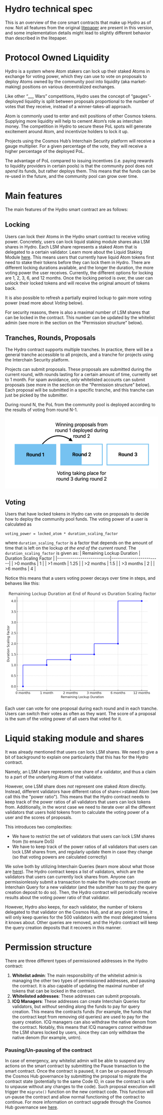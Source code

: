 # Hydro technical spec

This is an overview of the core smart contracts that make up Hydro as of now.
Not all features from the original [litepaper](https://forum.cosmos.network/t/atom-wars-introducing-the-hydro-auction-platform/13842) are present in this version,
and some implementation details might lead to slightly different behavior than described in the litepaper.

# Protocol Owned Liquidity

Hydro is a system where Atom stakers can lock up their staked Atoms in exchange for voting power, which they can use to vote on proposals to deploy Atoms owned by the community pool into liquidity (aka market-making) positions on various decentralized exchanges.

Like other “___ Wars” competitions, Hydro uses the concept of “gauges”- deployed liquidity is split between proposals proportional to the number of votes that they receive, instead of a winner-takes-all approach.

Atom is commonly used to enter and exit positions of other Cosmos tokens. Supplying more liquidity will help to cement Atom’s role as interchain money. The competition in Hydro to secure these PoL spots will generate excitement around Atom, and incentivize holders to lock it up.

Projects using the Cosmos Hub’s Interchain Security platform will receive a gauge multiplier. For a given percentage of the vote, they will receive a higher percentage of the deployed PoL.

The advantage of PoL compared to issuing incentives (i.e. paying rewards to liquidity providers in certain pools) is that
the community pool does not *spend* its funds, but rather deploys them. This means that the funds can be re-used in the future, and the community pool can grow over time.

# Main features

The main features of the Hydro smart contract are as follows:

## Locking

Users can lock their Atoms in the Hydro smart contract to receive voting power. Concretely, users can lock liquid staking module shares aka LSM shares in Hydro. Each LSM share represents a staked Atom that is delegated to a certain validator. Learn more about the Liquid Staking Module [here](https://github.com/iqlusioninc/liquidity-staking-module).
This means users that currently have liquid Atom tokens first need to stake their tokens before they can lock them in Hydro.
There are different locking durations available, and the longer the duration, the more voting power the user receives.
Currently, the different options for locking are 1, 2, 3, 6, and 12 months.
Once the locking period is over, the user can unlock their locked tokens and will receive the original amount of tokens back.

It is also possible to refresh a partially expired lockup to gain more voting power (read more about *Voting* below).

For security reasons, there is also a maximal number of LSM shares that can be locked in the contract. This number can be updated by the whitelist admin (see more in the section on the "Permission structure" below).

## Tranches, Rounds, Proposals

The Hydro contract supports multiple tranches.
In practice, there will be a general tranche accessible to all projects, and a tranche for projects using the Interchain Security platform.

Projects can submit proposals. These proposals are submitted during the current round, with rounds lasting for a certain amount of time,
currently set to 1 month.
For spam avoidance, only whitelisted accounts can submit proposals (see more in the section on the "Permission structure" below).
Each proposal will be submitted in a specific tranche, and this tranche can just be picked by the submitter.

During round N, the PoL from the community pool is deployed according to the results of voting from round N-1.

![Rounds Overview](images/rounds.png)

## Voting

Users that have locked tokens in Hydro can vote on proposals to decide how to deploy the community pool funds.
The voting power of a user is calculated as
```
voting_power = locked_atom * duration_scaling_factor
```
where `duration_scaling_factor` is a factor that depends on the amount of time that is left on the lockup *at the end of the current round*.
The `duration_scaling_factor` is given as:
| Remaining Lockup Duration | Duration Scaling Factor |
|---------------------------|-------------------------|
| >0 months                   | 1                       |
| >1 month                  | 1.25                    |
| >2 months                  | 1.5                     |
| >3 months                  | 2                       |
| >6 months                 | 4                       |

Notice this means that a users voting power decays over time in steps, and behaves like this:

![Voting Power Decay](images/power_decay.png)

Each user can vote for one proposal during each round and in each tranche. Users can switch their votes as often as they want.
The score of a proposal is the sum of the voting power of all users that voted for it.

# Liquid staking module and shares

It was already mentioned that users can lock LSM shares.
We need to give a bit of background to explain one particularity that this has for the Hydro contract.

Namely, an LSM share represents one share of a validator, and thus a claim to a part of the underlying Atom of that validator.

However, one LSM share does *not* represent one staked Atom directly.
Instead, different validators have different ratios of share<>staked Atom (we call this the "power ratio").
This means that the Hydro contract needs to keep track of the power ratios of all validators that users can lock tokens from.
Additionally, in the worst case we need to iterate over all the different validators that users hold tokens from
to calculate the voting power of a user and the scores of proposals.

This introduces two complexities:
* We have to restrict the set of validators that users can lock LSM shares from (to ensure DoS)
* We have to keep track of the power ratios of all validators that users can lock LSM shares from, and regularly update them in case they change (so that voting powers are calculated correctly)

We solve both by utilizing Interchain Queries (learn more about what those are [here](https://docs.neutron.org/neutron/modules/interchain-queries/overview/)).
The Hydro contract keeps a list of validators, which are the validators that users can currently lock shares from.
Anyone can permissionlessly submit a transaction to make the Hydro contract *create* an Interchain Query for a new validator (and the submitter has to pay the query creation deposit to do so).
Then, the Hydro contract will periodically receive results about the voting power ratio of that validator.

However, Hydro also keeps, for each validator, the number of tokens delegated to that validator on the Cosmos Hub, and at any point in time,
it will only keep queries for the 500 validators with the most delegated tokens it knows about.
Other queries are removed, and the Hydro contract will keep the query creation deposits that it recovers in this manner.

# Permission structure

There are three different types of permissioned addresses in the Hydro contract:

1. **Whitelist admin**: The main responsibility of the whitelist admin is managing the other two types of permissioned addresses, and pausing the contract. It is also capable of updating the maximal number of tokens that can be locked in the contract.
2. **Whitelisted addresses**: These addresses can submit proposals.
3. **ICQ Managers**: These addresses can create Interchain Queries for validators, but *without* sending along the funds to pay for query creation. This means the contracts funds (for example, the funds that the contract kept from removing old queries) are used to pay for the query creation. ICQ managers can also withdraw the native denom from the contract. Notably, this means that ICQ managers *cannot* withdraw the LSM shares locked by users, since they can only withdraw the native denom (for example, untrn).

### Pausing/Un-pausing of the contract
In case of emergency, any whitelist admin will be able to suspend any actions on the smart contract by submitting the Pause transaction to the smart contract. Once the contract is paused, it can be un-paused through the Cosmos Hub governance by submitting the proposal to migrate the contract state (potentially to the same Code ID, in case the contract is safe to unpause without any changes to the code). Such proposal execution will trigger the `migrate()` function on the new contract code. This function will un-pause the contract and allow normal functioning of the contract to continue.
For more information on contract upgrade through the Cosmos Hub governance see [here](./docs/contract_upgrade.md).